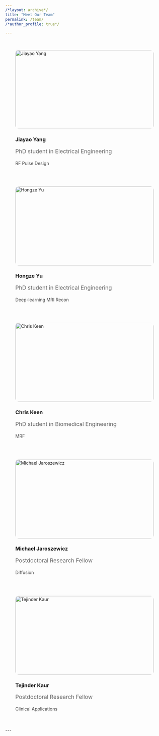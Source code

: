 ```yaml
---
/*layout: archive*/
title: "Meet Our Team"
permalink: /team/
/*author_profile: true*/

---
```


<div class="team-container">

<div class="team-member">
  <img src="https://i.pravatar.cc/300?img=1" alt="Jiayao Yang" class="member-photo">
  <div class="member-info">
    <h3>Jiayao Yang</h3>
    <p class="role">PhD student in Electrical Engineering</p>
    <p class="bio">RF Pulse Design</p>
    <div class="social-links">
      <a href="#"><i class="fab fa-linkedin"></i></a>
      <a href="#"><i class="fab fa-twitter"></i></a>
      <a href="#"><i class="fas fa-envelope"></i></a>
    </div>
  </div>
</div>

<div class="team-member">
  <img src="https://i.pravatar.cc/300?img=2" alt="Hongze Yu" class="member-photo">
  <div class="member-info">
    <h3>Hongze Yu</h3>
    <p class="role">PhD student in Electrical Engineering</p>
    <p class="bio">Deep-learning MRI Recon</p>
    <div class="social-links">
      <a href="#"><i class="fab fa-github"></i></a>
      <a href="#"><i class="fab fa-dev"></i></a>
    </div>
  </div>
</div>

<div class="team-member">
  <img src="https://i.pravatar.cc/300?img=3" alt="Chris Keen" class="member-photo">
  <div class="member-info">
    <h3>Chris Keen</h3>
    <p class="role">PhD student in Biomedical Engineering</p>
    <p class="bio">MRF</p>
    <div class="social-links">
      <a href="#"><i class="fab fa-instagram"></i></a>
      <a href="#"><i class="fab fa-tiktok"></i></a>
    </div>
  </div>
</div>

<div class="team-member">
  <img src="https://i.pravatar.cc/300?img=3" alt="Michael Jaroszewicz" class="member-photo">
  <div class="member-info">
    <h3>Michael Jaroszewicz</h3>
    <p class="role">Postdoctoral Research Fellow</p>
    <p class="bio">Diffusion</p>
    <div class="social-links">
      <a href="#"><i class="fab fa-instagram"></i></a>
      <a href="#"><i class="fab fa-tiktok"></i></a>
    </div>
  </div>
</div>

<div class="team-member">
  <img src="https://i.pravatar.cc/300?img=3" alt="Tejinder Kaur" class="member-photo">
  <div class="member-info">
    <h3>Tejinder Kaur</h3>
    <p class="role">Postdoctoral Research Fellow</p>
    <p class="bio">Clinical Applications</p>
    <div class="social-links">
      <a href="#"><i class="fab fa-instagram"></i></a>
      <a href="#"><i class="fab fa-tiktok"></i></a>
    </div>
  </div>
</div>

</div>

<style>
.team-container {
  display: grid;
  grid-template-columns: 1fr;
  gap: 3rem;
  max-width: 1200px;
  margin: 0 auto;
  padding: 2rem;
}

.member-content {
  display: grid;
  grid-template-columns: 250px 1fr !important;
  gap: 0 !important;
  align-items: start;
}

.left-column {
  width: 250px; /* Explicit width matching grid column */
  padding: 1rem;
  box-sizing: border-box; /* Prevent overflow */
}

.member-photo {
  width: 100%;
  height: 250px;
  object-fit: cover;
  border-radius: 10px;
}

.member-info {
  padding-right: 2rem;
}

.role {
  color: #666;
  font-size: 1.1rem;
  margin: 0.8rem 0;
}

.bio {
  color: #444;
  line-height: 1.7;
  margin-top: 1rem;
}


.social-links {
  display: flex;
  justify-content: center;
  gap: 1.5rem;
}

.social-links a {
  color: #333;
  font-size: 1.8rem;
  transition: color 0.3s ease;
}

.social-links a:hover {
  transform: translateY(-3px);
  color: #0077b5; /* LinkedIn blue */
}

  @media (max-width: 768px) {
  .member-content {
    grid-template-columns: 1fr !important;
    gap: 2rem;
  }
  
  .left-column {
    width: 100% !important;
    margin: 0 auto;
  }
  
  .member-photo {
    width: 200px !important;
    height: 200px !important;
    margin: 0 auto;
  
  .member-info {
    text-align: center;
    padding-right: 0;
  }
}
</style>

<!-- Add Font Awesome for icons -->
<link rel="stylesheet" href="https://cdnjs.cloudflare.com/ajax/libs/font-awesome/5.15.4/css/all.min.css">
---
